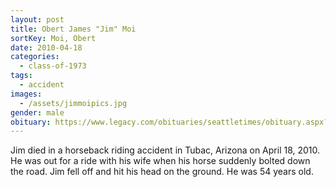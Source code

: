 ```yaml
---
layout: post
title: Obert James "Jim" Moi
sortKey: Moi, Obert
date: 2010-04-18
categories:
  - class-of-1973
tags:
  - accident
images:
  - /assets/jimmoipics.jpg
gender: male
obituary: https://www.legacy.com/obituaries/seattletimes/obituary.aspx?pid=143504386
---
```

Jim died in a horseback riding accident in Tubac, Arizona on April 18, 2010. He was out for a ride with his wife when his horse suddenly bolted down the road. Jim fell off and hit his head on the ground. He was 54 years old.